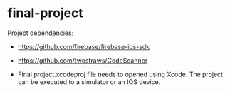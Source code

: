 # final-project

Project dependencies:
 - https://github.com/firebase/firebase-ios-sdk
 - https://github.com/twostraws/CodeScanner

- Final project.xcodeproj file needs to opened using Xcode. The project can be executed to a simulator or an IOS device.

